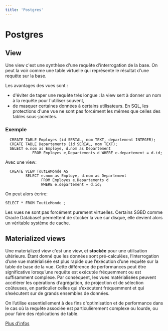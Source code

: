 ```yaml
---
title: 'Postgres'
---
```


# Postgres

## View
Une view c'est une synthèse d'une requête d'interrogation de la base. On peut la voir comme une table virtuelle qui représente le résultat d'une requête sur la base.

Les avantages des vues sont :
- d'éviter de taper une requête très longue : la view sert à donner un nom à la requête pour l'utiliser souvent,
- de masquer certaines données à certains utilisateurs. En SQL, les protections d'une vue ne sont pas forcément les mêmes que celles des tables sous-jacentes.

### Exemple
```
  CREATE TABLE Employes (id SERIAL, nom TEXT, departement INTEGER);
  CREATE TABLE Departements (id SERIAL, nom TEXT);
  SELECT e.nom as Employe, d.nom as Departement 
            FROM Employes e,Departements d WHERE e.departement = d.id;
```

Avec une view:
```
  CREATE VIEW ToutLeMonde AS 
         SELECT e.nom as Employe, d.nom as Departement 
                FROM Employes e,Departements d 
                WHERE e.departement = d.id;
```
On peut alors écrire:
```
SELECT * FROM ToutLeMonde ;
```

Les vues ne sont pas forcément purement virtuelles. Certains SGBD comme Oracle Database1 permettent de stocker la vue sur disque, elle devient alors un véritable système de cache.

## Materialized views
Une materialized view c'est une view, et **stockée** pour une utilisation ultérieure.
Étant donné que les données sont pré-calculées, l’interrogation d’une vue matérialisée est plus rapide que l’exécution d’une requête sur la table de base de la vue.
Cette différence de performances peut être significative lorsqu’une requête est exécutée fréquemment ou est suffisamment complexe. Par conséquent, les vues matérialisées peuvent accélérer les opérations d’agrégation, de projection et de sélection coûteuses, en particulier celles qui s’exécutent fréquemment et qui s’exécutent sur de grands ensembles de données.

On l’utilise essentiellement à des fins d'optimisation et de performance dans le cas où la requête associée est particulièrement complexe ou lourde, ou pour faire des réplications de table.

[Plus d'infos](https://docs.snowflake.com/fr/user-guide/views-materialized.html)
